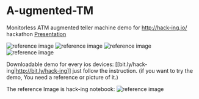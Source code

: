 A-ugmented-TM
=============

Monitorless ATM augmented teller machine demo for http://hack-ing.io/ hackathon
[Presentation](https://raw.githubusercontent.com/trototype/A-ugmented-TM/master/AugmentedTM.pdf)

![reference image](https://raw.githubusercontent.com/trototype/A-ugmented-TM/master/1.PNG)
![reference image](https://raw.githubusercontent.com/trototype/A-ugmented-TM/master/1.PNG)
![reference image](https://raw.githubusercontent.com/trototype/A-ugmented-TM/master/1.PNG)
![reference image](https://raw.githubusercontent.com/trototype/A-ugmented-TM/master/1.PNG)

Downloadable demo for every ios devices:
[[bit.ly/hack-ing|http://bit.ly/hack-ing]]
just follow the instruction.
(if you want to try the demo, You need a reference or picture of it.)

The reference Image is hack-ing notebook:
![reference image](https://raw.githubusercontent.com/trototype/A-ugmented-TM/master/20141102_004557.jpg)





